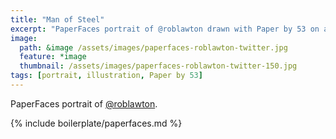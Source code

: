 ```yaml
---
title: "Man of Steel"
excerpt: "PaperFaces portrait of @roblawton drawn with Paper by 53 on an iPad."
image: 
  path: &image /assets/images/paperfaces-roblawton-twitter.jpg 
  feature: *image
  thumbnail: /assets/images/paperfaces-roblawton-twitter-150.jpg
tags: [portrait, illustration, Paper by 53]
---
```


PaperFaces portrait of [@roblawton](https://twitter.com/roblawton).

{% include boilerplate/paperfaces.md %}
